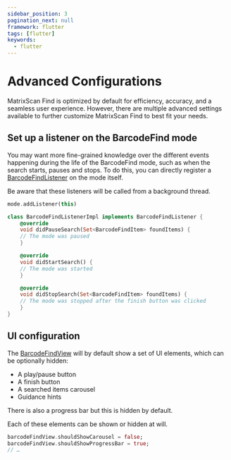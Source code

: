 ```yaml
---
sidebar_position: 3
pagination_next: null
framework: flutter
tags: [flutter]
keywords:
  - flutter
---
```


# Advanced Configurations

MatrixScan Find is optimized by default for efficiency, accuracy, and a seamless user experience. However, there are multiple advanced settings available to further customize MatrixScan Find to best fit your needs.

## Set up a listener on the BarcodeFind mode

You may want more fine-grained knowledge over the different events happening during the life of the BarcodeFind mode, such as when the search starts, pauses and stops. To do this, you can directly register a [BarcodeFindListener](https://docs.scandit.com/data-capture-sdk/flutter/barcode-capture/api/barcode-find-listener.html#interface-scandit.datacapture.barcode.find.IBarcodeFindListener) on the mode itself.

Be aware that these listeners will be called from a background thread.

```dart
mode.addListener(this)

class BarcodeFindListenerImpl implements BarcodeFindListener {
	@override
	void didPauseSearch(Set<BarcodeFindItem> foundItems) {
	// The mode was paused
	}

	@override
	void didStartSearch() {
	// The mode was started
	}

	@override
	void didStopSearch(Set<BarcodeFindItem> foundItems) {
	// The mode was stopped after the finish button was clicked
	}
}
```

## UI configuration

The [BarcodeFindView](https://docs.scandit.com/data-capture-sdk/flutter/barcode-capture/api/ui/barcode-find-view.html#class-scandit.datacapture.barcode.find.ui.BarcodeFindView) will by default show a set of UI elements, which can be optionally hidden:

- A play/pause button
- A finish button
- A searched items carousel
- Guidance hints

There is also a progress bar but this is hidden by default.

Each of these elements can be shown or hidden at will.

```dart
barcodeFindView.shouldShowCarousel = false;
barcodeFindView.shouldShowProgressBar = true;
// …
```
